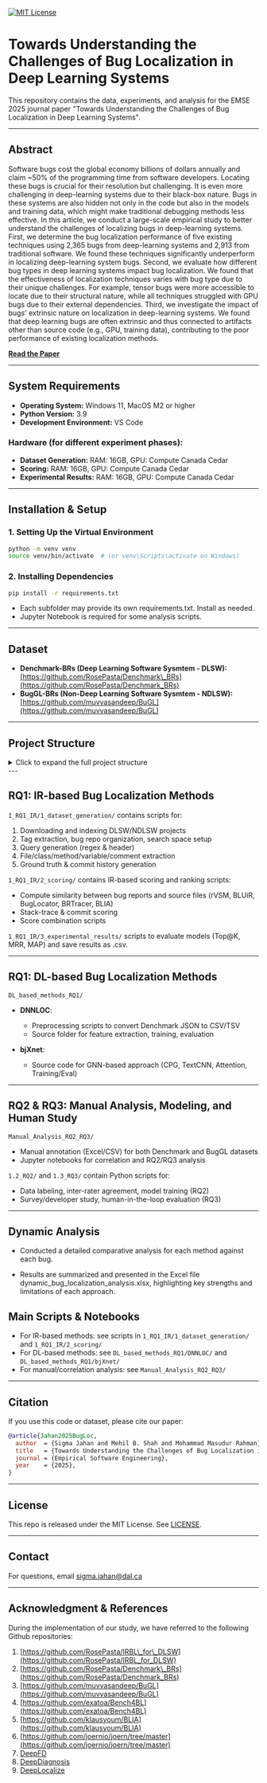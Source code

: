 [![MIT License](https://img.shields.io/badge/License-MIT-green.svg)](https://choosealicense.com/licenses/mit/)

# Towards Understanding the Challenges of Bug Localization in Deep Learning Systems
This repository contains the data, experiments, and analysis for the EMSE 2025 journal paper "Towards Understanding the Challenges of Bug Localization in Deep Learning Systems".

---

## Abstract

Software bugs cost the global economy billions of dollars annually and claim \~50% of the programming time from software developers. Locating these bugs is crucial for their resolution but challenging. It is even more challenging in deep-learning systems due to their black-box nature. Bugs in these systems are also hidden not only in the code but also in the models and training data, which might make traditional debugging methods less effective. In this article, we conduct a large-scale empirical study to better understand the challenges of localizing bugs in deep-learning systems. First, we determine the bug localization performance of five existing techniques using 2,365 bugs from deep-learning systems and 2,913 from traditional software. We found these techniques significantly underperform in localizing deep-learning system bugs. Second, we evaluate how different bug types in deep learning systems impact bug localization. We found that the effectiveness of localization techniques varies with bug type due to their unique challenges. For example, tensor bugs were more accessible to locate due to their structural nature, while all techniques struggled with GPU bugs due to their external dependencies. Third, we investigate the impact of bugs' extrinsic nature on localization in deep-learning systems. We found that deep learning bugs are often extrinsic and thus connected to artifacts other than source code (e.g., GPU, training data), contributing to the poor performance of existing localization methods.

**[Read the Paper](./EMSE_2025_Final.pdf)**

---

## System Requirements

* **Operating System:** Windows 11, MacOS M2 or higher
* **Python Version:** 3.9
* **Development Environment:** VS Code

### Hardware (for different experiment phases):

* **Dataset Generation:** RAM: 16GB, GPU: Compute Canada Cedar
* **Scoring:** RAM: 16GB, GPU: Compute Canada Cedar
* **Experimental Results:** RAM: 16GB, GPU: Compute Canada Cedar

---

## Installation & Setup

### 1. Setting Up the Virtual Environment

```bash
python -m venv venv
source venv/bin/activate  # (or venv\Scripts\activate on Windows)
```

### 2. Installing Dependencies

```bash
pip install -r requirements.txt
```

* Each subfolder may provide its own requirements.txt. Install as needed.
* Jupyter Notebook is required for some analysis scripts.

---

## Dataset

* **Denchmark-BRs (Deep Learning Software Sysmtem - DLSW):** [https://github.com/RosePasta/Denchmark\_BRs](https://github.com/RosePasta/Denchmark_BRs)
* **BugGL-BRs (Non-Deep Learning Software Sysmtem - NDLSW):** [https://github.com/muvvasandeep/BuGL](https://github.com/muvvasandeep/BuGL)

---

## Project Structure
<details> <summary>Click to expand the full project structure</summary>
```
.
├── 1_RQ1_IR
│   ├── 1_dataset_generation
│   │   ├── a_git_download.py
│   │   ├── b_git_tags_extractor.py
│   │   ├── c_bug_repository_generator.py
│   │   ├── d_searchspace_generator.py
│   │   ├── e1_query_generator.py
│   │   ├── e2_query_generator_header.py
│   │   ├── f_file_class_method_variable_comment_generator.py
│   │   ├── g1_gtf_generator.py
│   │   ├── g2_gtf_generator_class_method_variable_comment.py
│   │   ├── h_commit_history_generator.py
│   │   ├── readme.md
│   │   ├── requirements.txt
│   │   └── z_config.txt
│   ├── 2_scoring
│   │   ├── a_similarity_models.py
│   │   ├── b_bug_sim.py
│   │   ├── c_code_structure_sim.py
│   │   ├── d_results_combination.py
│   │   ├── e_final_similarity_bluir.py
│   │   ├── f_final_similarity_buglocator.py
│   │   ├── g_strace_score.py
│   │   ├── h_commit_score_irbl.py
│   │   ├── readme.md
│   │   ├── requirements.txt
│   │   ├── util
│   │   │   └── ir_util.py
│   │   └── z_config.txt
│   ├── 3_experimental_results
│   │   ├── a_buglocator_bluir_data.py
│   │   ├── b_buglocator_bluir_result.py
│   │   ├── c_BLIA_data.py
│   │   ├── d_BLIA_result.py
│   │   ├── e_BLIA_Summarize.ipynb
│   │   ├── readme.md
│   │   ├── requirements.txt
│   │   ├── results_rq1_BLIA_BugGL.csv
│   │   ├── results_rq1_BLIA_Dechmark.csv
│   │   ├── results_rq1_buglocator_bluir_BugGL.csv
│   │   ├── results_rq1_buglocator_bluir_Denchmark.csv
│   │   ├── util
│   │   │   └── ir_util.py
│   │   └── z_config.txt
│   ├── 23icsme.yaml
│   ├── py
│   │   └── pyvenv.cfg
│   ├── pyvenv.cfg
│   ├── readme.md
│   └── requirements.txt
├── 1.1_RQ1
│   └── code_complexity_analysis.py
├── 2_RQ1_DL
│   ├── bjXnet
│   │   ├── bjXnet_result_dlsw.csv
│   │   ├── bjXnet_results_ndlsw.csv
│   │   ├── README.md.txt
│   │   ├── requirements.txt.txt
│   │   └── src
│   │       ├── attention_layer.py
│   │       ├── bjxnet_model.py
│   │       ├── cpg.py
│   │       ├── datapreprocessing.py
│   │       ├── evaluate.py
│   │       ├── graph_encoder.py
│   │       ├── text_encoder.py
│   │       ├── training.py
│   │       └── utils.py
│   └── DNNLOC
│       ├── 1_sample data
│       │   ├── features.csv
│       │   ├── pytorchlightning+pytorch-lightning_raw_cleaned.csv
│       │   ├── pytorchlightning+pytorch-lightning_raw_preprocessed.csv
│       │   ├── pytorchlightning+pytorch-lightning_raw_preprocessed.tsv
│       │   ├── pytorchlightning+pytorch-lightning_raw_preprocessed.txt
│       │   ├── pytorchlightning+pytorch-lightning_raw.csv
│       │   ├── tensorflow+tensorflow_raw_cleaned.csv
│       │   ├── tensorflow+tensorflow_raw_preprocessed.csv
│       │   ├── tensorflow+tensorflow_raw_preprocessed.tsv
│       │   └── tensorflow+tensorflow_raw.csv
│       ├── 2_data preprocessing
│       │   └── JSON_2_CSV_TSV_TXT.ipynb
│       ├── 3_src
│       │   ├── dnn_model.py
│       │   ├── dnn_model_org.py
│       │   ├── feature_extraction.py
│       │   ├── main.py
│       │   ├── main_org.py
│       │   ├── rvsm_model.py
│       │   └── util.py
│       ├── 4_sample result
│       │   ├── 2023-11-28 08-55-08
│       │   │   └── tensorflow
│       │   │       ├── dnn_metrics.txt
│       │   │       └── rsvm_metrics.txt
│       │   ├── 2023-11-28 08-55-46
│       │   │   └── tensorflow
│       │   │       ├── dnn_metrics.txt
│       │   │       └── rsvm_metrics.txt
│       │   └── 2023-11-28 08-58-08
│       │       └── tensorflow
│       │           ├── dnn_metrics.txt
│       │           └── rsvm_metrics.txt
│       ├── README.md
│       └── requirements.txt
├── 3_RQ2_RQ3_Analysis
│   ├── a_BuGL_Manual_Analysis_Mehil.xlsx
│   ├── a_BuGL_Manual_Analysis.xlsx
│   ├── b_Denchmark_Manual_Analysis_Mehil.xlsx
│   ├── b_Denchmark_Manual_Analysis.xlsx
│   ├── c_Correlation_Extrinsic_DL.ipynb
│   ├── d_Analysis_RQ2_RQ3.ipynb
│   └── e_Visualization.ipynb
│   └── emse_visualization_updated.py
├── 4_SBFL
│   ├── neuron_scores.pkl
│   ├── SBFL_Assessment_Log.log
│   ├── SBFL_Assessment.py
│   └── SBFL_Result.txt
├── 5_Visualization
│   └── EMSE_Visualization_Revision.ipynb
├── 6_Dynamic_Analysis
│   ├── dynamic_bug_localization_analysis.xlsx
│   └── readme.MD
├── EMSE_2025_Final.pdf
├── LICENSE
├── README.md
```
</details>
---

## RQ1: IR-based Bug Localization Methods

`1_RQ1_IR/1_dataset_generation/` contains scripts for:

1. Downloading and indexing DLSW/NDLSW projects
2. Tag extraction, bug repo organization, search space setup
3. Query generation (regex & header)
4. File/class/method/variable/comment extraction
5. Ground truth & commit history generation

`1_RQ1_IR/2_scoring/` contains IR-based scoring and ranking scripts:

* Compute similarity between bug reports and source files (rVSM, BLUiR, BugLocator, BRTracer, BLIA)
* Stack-trace & commit scoring
* Score combination scripts

`1_RQ1_IR/3_experimental_results/` scripts to evaluate models (Top\@K, MRR, MAP) and save results as .csv.

---

## RQ1: DL-based Bug Localization Methods

`DL_based_methods_RQ1/`

* **DNNLOC**:

  * Preprocessing scripts to convert Denchmark JSON to CSV/TSV
  * Source folder for feature extraction, training, evaluation
* **bjXnet**:

  * Source code for GNN-based approach (CPG, TextCNN, Attention, Training/Eval)

---

## RQ2 & RQ3: Manual Analysis, Modeling, and Human Study

`Manual_Analysis_RQ2_RQ3/`

* Manual annotation (Excel/CSV) for both Denchmark and BugGL datasets
* Jupyter notebooks for correlation and RQ2/RQ3 analysis

`1.2_RQ2/` and `1.3_RQ3/` contain Python scripts for:

* Data labeling, inter-rater agreement, model training (RQ2)
* Survey/developer study, human-in-the-loop evaluation (RQ3)

---

## Dynamic Analysis

* Conducted a detailed comparative analysis for each method against each bug.

* Results are summarized and presented in the Excel file dynamic_bug_localization_analysis.xlsx, highlighting key strengths and limitations of each approach.

## Main Scripts & Notebooks

* For IR-based methods: see scripts in `1_RQ1_IR/1_dataset_generation/` and `1_RQ1_IR/2_scoring/`
* For DL-based methods: see `DL_based_methods_RQ1/DNNLOC/` and `DL_based_methods_RQ1/bjXnet/`
* For manual/correlation analysis: see `Manual_Analysis_RQ2_RQ3/`

---

## Citation

If you use this code or dataset, please cite our paper:

```bibtex
@article{Jahan2025BugLoc,
  author  = {Sigma Jahan and Mehil B. Shah and Mohammad Masudur Rahman},
  title   = {Towards Understanding the Challenges of Bug Localization in Deep Learning Systems},
  journal = {Empirical Software Engineering},
  year    = {2025},
}
```

---

## License

This repo is released under the MIT License. See [LICENSE](LICENSE).

---

## Contact

For questions, email [sigma.jahan@dal.ca](mailto:sigma.jahan@dal.ca)

---

## Acknowledgment & References

During the implementation of our study, we have referred to the following Github repositories:

1. [https://github.com/RosePasta/IRBL\_for\_DLSW](https://github.com/RosePasta/IRBL_for_DLSW)
2. [https://github.com/RosePasta/Denchmark\_BRs](https://github.com/RosePasta/Denchmark_BRs)
3. [https://github.com/muvvasandeep/BuGL](https://github.com/muvvasandeep/BuGL)
4. [https://github.com/exatoa/Bench4BL](https://github.com/exatoa/Bench4BL)
5. [https://github.com/klausyoum/BLIA](https://github.com/klausyoum/BLIA)
6. [https://github.com/joernio/joern/tree/master](https://github.com/joernio/joern/tree/master)
7. [DeepFD](https://github.com/ArabelaTso/DeepFD)
8. [DeepDiagnosis](https://github.com/DeepDiagnosis/ICSE2022)
9. [DeepLocalize](https://github.com/Wardat-ISU/DeepLocalize)
